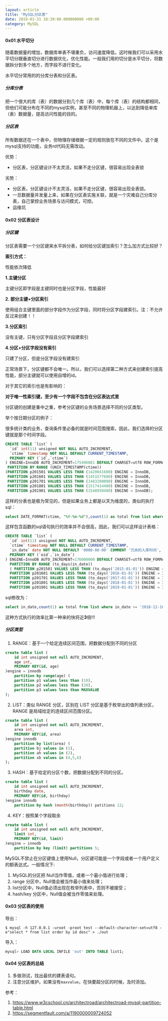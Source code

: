 ```yaml
---
layout: article
title: "MySQL分区表"
date: 2019-01-31 18:39:00.000000000 +09:00
category: MySQL
---
```


#### 0x01 水平切分

随着数据量的增加，数据库单表不堪重负，访问速度降低。这时候我们可以采用水平切分跟垂直切分进行数据优化，优化性能。一般我们用的切分是水平切分，将数据拆分到多个地方，而字段不进行变化。

水平切分常用的的分库分表和分区表。

##### 分库分表

把一个很大的库（表）的数据分到几个库（表）中，每个库（表）的结构都相同，但他们可能分布在不同的mysql实例，甚至不同的物理机器上，以达到降低单库（表）数据量，提高访问性能的目的。

##### 分区表

所有数据还在一个表中，但物理存储根据一定的规则放在不同的文件中。这个是mysql支持的功能，业务rd代码无需改动。

优势：

* 分区表，分区键设计不太灵活，如果不走分区键，很容易出现全表锁

劣势：

* 分区表，分区键设计不太灵活，如果不走分区键，很容易出现全表锁。
* 一旦数据量并发量上来，如果在分区表实施关联，就是一个灾难自己分库分表，自己掌控业务场景与访问模式，可控。
* 运维坑

#### 0x02 分区表设计

##### 分区键

分区表需要一个分区键来水平拆分表，如何给分区键加索引？怎么加方式比较好？

**索引方式：**

性能依次降低

**1.主键分区**

主键分区即字段是主键同时也是分区字段，性能最好

**2. 部分主键+分区索引**

使用组合主键里面的部分字段作为分区字段，同时将分区字段建索引。注：不允许反过来创建！！

**3.分区索引**

没有主键，只有分区字段且分区字段建索引

**4.分区+分区字段没有索引**

只建了分区，但是分区字段没有建索引

正常场景下，分区键都不会唯一。所以，我们可以选择第二种方式来创建索引提高性能，部分主键就可以使用自增的id。

对于其它的索引也是有影响的：

**对于唯一性索引键，至少有一个字段不包含在分区表达式里**

分区键的创建是重中之重，参考分区键的业务场景选择不同的分区类型。

举个按日期分区的例子：

很多统计类的业务，查询条件里必备的就是时间范围搜索，因此，我们选择的分区键就是那个时间字段。

```sql
CREATE TABLE `list` (
  `id` int(11) unsigned NOT NULL AUTO_INCREMENT,
  `ctime` timestamp NOT NULL DEFAULT CURRENT_TIMESTAMP,
  PRIMARY KEY (`id`,`ctime`)
) ENGINE=InnoDB AUTO_INCREMENT=175496881 DEFAULT CHARSET=utf8 ROW_FORMAT=COMPRESSED KEY_BLOCK_SIZE=8
 PARTITION BY RANGE (UNIX_TIMESTAMP(ctime))
(PARTITION p201501 VALUES LESS THAN (1420041600) ENGINE = InnoDB,
 PARTITION p201601 VALUES LESS THAN (1451577600) ENGINE = InnoDB,
 PARTITION p201701 VALUES LESS THAN (1483200000) ENGINE = InnoDB,
 PARTITION p201801 VALUES LESS THAN (1517414400) ENGINE = InnoDB,
 PARTITION p201901 VALUES LESS THAN (1548950400) ENGINE = InnoDB);
```

这样的分表也是极为常见的，但是如果业务上都是以天为维度的，类似的执行sql：

```sql
select DATE_FORMAT(ctime, "%Y-%m-%d"),count(1) as total from list where ctime >= '2018-12-16' group by DATE_FORMAT(ctime, "%Y-%m-%d");
```

这样包含函数的sql语句执行的效率并不会很高，因此，我们可以这样设计表格：

```sql
CREATE TABLE `list` (
  `id` int(11) unsigned NOT NULL AUTO_INCREMENT,
  `ctime` timestamp NOT NULL DEFAULT CURRENT_TIMESTAMP,
  `in_date` date NOT NULL DEFAULT '0000-00-00' COMMENT '冗余的入库时间',
  PRIMARY KEY (`eid`,`in_date`)
) ENGINE=InnoDB AUTO_INCREMENT=176000000 DEFAULT CHARSET=utf8 ROW_FORMAT=COMPRESSED KEY_BLOCK_SIZE=8
  PARTITION BY RANGE (to_days(in_date))
  ( PARTITION p201501 VALUES LESS THAN (to_days('2015-01-01')) ENGINE = InnoDB,
  PARTITION p201601 VALUES LESS THAN (to_days('2016-01-01')) ENGINE = InnoDB,
  PARTITION p201701 VALUES LESS THAN (to_days('2017-01-01')) ENGINE = InnoDB,
  PARTITION p201801 VALUES LESS THAN (to_days('2018-01-01')) ENGINE = InnoDB,
  PARTITION p201901 VALUES LESS THAN (to_days('2019-01-01')) ENGINE = InnoDB);
```

sql修改为：

```sql
select in_date,count(1) as total from list where in_date >= '2018-12-16' group by in_date;
```

这种方式执行的效率比第一种来的快将近**3**倍!!!

##### 分区类型

1. RANGE：基于一个给定连续区间范围，把数据分配到不同的分区

```sql
create table list (
    id int unsigned not null AUTO_INCREMENT,
    age int,
    PRIMARY KEY(id, age)
)engine = innodb
    partition by range(age) (
    partition p1 values less than (10),
    partition p2 values less than (20),
    partition p3 values less than MAXVALUE
);
```

2. LIST：类似 RANGE 分区，区别在 LIST 分区是基于枚举出的值列表分区，RANGE 是局域给定的连续区间范围分区。

```sql
create table list (
    id int unsigned not null AUTO_INCREMENT,
    area int,
    PRIMARY KEY(id, area)
)engine innodb
    partition by list(area) (
    partition bj values in (1),
    partition ah values in (2),
    partition xb values in (4,5,6)
);
```

3. HASH：基于给定的分区个数，把数据分配到不同的分区。

```sql
create table list (
    id int unsigned not null AUTO_INCREMENT,
    birthday date,
    PRIMARY KEY(id, birthday)
)engine innodb
    partition by hash (month(birthday)) patitions 12;
```

4. KEY：按照某个字段取余

```sql
create table list (
    id int unsigned not null AUTO_INCREMENT,
    limit int,
    PRIMARY KEY(id, limit)
)engine = innodb
    partition by key (limit) partitions 5;
```

MySQL不禁止在分区键值上使用Null，分区键可能是一个字段或者一个用户定义的额表达式。一般情况下:

1. MySQL的分区把 Null当作零值，或者一个最小值进行处理；
2. range 分区中，Null值会被当作最小值来处理；
3. list分区中，Null值必须出现在枚举列表中，否则不被接受；
4. hash/key 分区中，Null值会被当作零值来处理。

#### 0x03 分区表的使用

导出：

```shell
$ mysql -h 127.0.0.1 -uroot -proot test --default-character-set=utf8 -e"select * from list order by id desc" > ./out
```

导入：

```sql
mysql> LOAD DATA LOCAL INFILE 'out' INTO TABLE list1;
```



#### 0x04 分区表的总结

1. 多做测试，找出最优的建表语句。
2. 注意分区维护。如果没有`maxvalue`，在快要超分区的时候，及时添加。



参考：

1. https://www.w3cschool.cn/architectroad/architectroad-mysql-partition-table.html
2. https://segmentfault.com/a/1190000009724052

